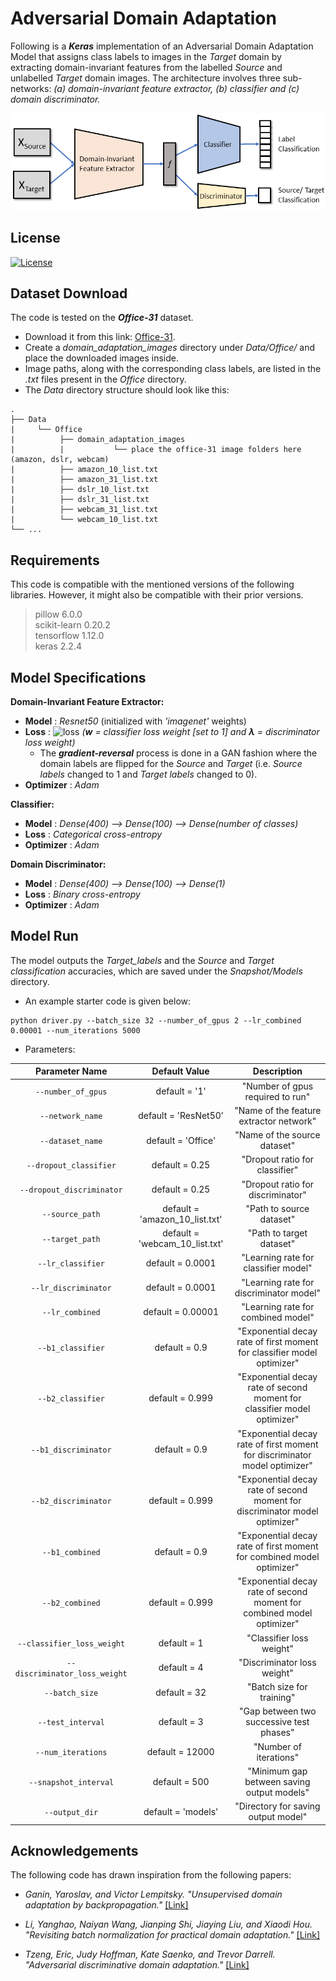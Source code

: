 # Adversarial Domain Adaptation

Following is a **_Keras_** implementation of an Adversarial Domain Adaptation Model that assigns class labels to images in the _Target_ domain by extracting domain-invariant features from the labelled _Source_ and unlabelled _Target_ domain images. The architecture involves three sub-networks: _(a) domain-invariant feature extractor, (b) classifier and (c) domain discriminator._

![Model Diagram](Diagrams/model_fig.png "Schematic diagram of the Model")

## License

[![License](http://img.shields.io/:license-mit-blue.svg?style=flat-square)](https://github.com/S-Choudhuri/Adversarial-Domain-Adaptation-with-Keras/blob/master/LICENSE)

## Dataset Download 

The code is tested on the **_Office-31_** dataset.
- Download it from this link: [Office-31](https://drive.google.com/file/d/0B4IapRTv9pJ1WGZVd1VDMmhwdlE/view).
- Create a *domain_adaptation_images* directory under *Data/Office/* and place the downloaded images inside.
- Image paths, along with the corresponding class labels, are listed in the _.txt_ files present in the _Office_ directory. 
- The _Data_ directory structure should look like this:

```
.
├── Data
|     └── Office
|          ├── domain_adaptation_images 
|          |           └── place the office-31 image folders here (amazon, dslr, webcam)
|          ├── amazon_10_list.txt
|          ├── amazon_31_list.txt
|          ├── dslr_10_list.txt
|          ├── dslr_31_list.txt
|          ├── webcam_31_list.txt
|          └── webcam_10_list.txt
└── ...

```

## Requirements

This code is compatible with the mentioned versions of the following libraries. However, it might also be compatible with their prior versions.

> pillow 6.0.0\
> scikit-learn 0.20.2\
> tensorflow 1.12.0\
> keras 2.2.4

## Model Specifications

**Domain-Invariant Feature Extractor:**

- **Model**     : _Resnet50_ (initialized with _'imagenet'_ weights)
- **Loss**      : ![loss](http://latex.codecogs.com/svg.latex?%20\textbf{w}%20\times%20classifier%20\hspace{1mm}%20loss%20+%20\lambda%20\times%20discriminator%20\hspace{1mm}%20loss) _(**w** = classifier loss weight [set to 1] and **λ** = discriminator loss weight)_
  - The _**gradient-reversal**_ process is done in a GAN fashion where the domain labels are flipped for the _Source_ and _Target_ (i.e. _Source labels_ changed to 1 and _Target labels_ changed to 0).
- **Optimizer** : _Adam_

**Classifier:**

- **Model**     : _Dense(400) --> Dense(100) --> Dense(number of classes)_
- **Loss**      : _Categorical cross-entropy_
- **Optimizer** : _Adam_

**Domain Discriminator:**

- **Model**     : _Dense(400) --> Dense(100) --> Dense(1)_
- **Loss**      : _Binary cross-entropy_
- **Optimizer** : _Adam_


## Model Run

The model outputs the _Target_labels_ and the _Source_ and _Target classification_ accuracies, which are saved under the _Snapshot/Models_ directory.

- An example starter code is given below:

```
python driver.py --batch_size 32 --number_of_gpus 2 --lr_combined 0.00001 --num_iterations 5000
```

- Parameters:

| Parameter Name | Default Value | Description |
|:---:|:---:|:---:|
| `--number_of_gpus` | default = '1' | "Number of gpus required to run" |
| `--network_name` | default = 'ResNet50' | "Name of the feature extractor network" |
| `--dataset_name` | default = 'Office' | "Name of the source dataset" |
| `--dropout_classifier` | default = 0.25 | "Dropout ratio for classifier" |
| `--dropout_discriminator` | default = 0.25 | "Dropout ratio for discriminator" |
| `--source_path` | default = 'amazon_10_list.txt' | "Path to source dataset" |
| `--target_path` | default = 'webcam_10_list.txt' | "Path to target dataset" |
| `--lr_classifier` | default = 0.0001 | "Learning rate for classifier model" |
| `--lr_discriminator` | default = 0.0001 | "Learning rate for discriminator model" |
| `--lr_combined` | default = 0.00001 | "Learning rate for combined model" |
| `--b1_classifier` | default = 0.9 | "Exponential decay rate of first moment for classifier model optimizer" |
| `--b2_classifier` | default = 0.999 | "Exponential decay rate of second moment for classifier model optimizer" |
| `--b1_discriminator` | default = 0.9 | "Exponential decay rate of first moment for discriminator model optimizer" |
| `--b2_discriminator` | default = 0.999 | "Exponential decay rate of second moment for discriminator model optimizer" |
| `--b1_combined` | default = 0.9 | "Exponential decay rate of first moment for combined model optimizer" |
| `--b2_combined` | default = 0.999 | "Exponential decay rate of second moment for combined model optimizer" |
| `--classifier_loss_weight` | default = 1 | "Classifier loss weight" |
| `--discriminator_loss_weight` | default = 4 | "Discriminator loss weight" |
| `--batch_size` | default = 32 | "Batch size for training" |
| `--test_interval` | default = 3 | "Gap between two successive test phases" |
| `--num_iterations` | default = 12000 | "Number of iterations" |
| `--snapshot_interval` | default = 500 | "Minimum gap between saving output models" |
| `--output_dir` | default = 'models' | "Directory for saving output model" |

## Acknowledgements

The following code has drawn inspiration from the following papers:

- *Ganin, Yaroslav, and Victor Lempitsky. "Unsupervised domain adaptation by backpropagation."* [\[Link\]](https://github.com/S-Choudhuri/Adversarial-Domain-Adaptation-with-Keras/blob/master/Papers/Unsupervised_Domain_Adaptation_by_Backpropagation.pdf)

- *Li, Yanghao, Naiyan Wang, Jianping Shi, Jiaying Liu, and Xiaodi Hou. "Revisiting batch normalization for practical domain adaptation."* [\[Link\]](https://github.com/S-Choudhuri/Adversarial-Domain-Adaptation-with-Keras/blob/master/Papers/Revisiting_Batch_Normalization_for_Practical_Domain_Adaptation.pdf)

- *Tzeng, Eric, Judy Hoffman, Kate Saenko, and Trevor Darrell. "Adversarial discriminative domain adaptation."* [\[Link\]](https://github.com/S-Choudhuri/Adversarial-Domain-Adaptation-with-Keras/blob/master/Papers/Adversarial_Discriminative_Domain.pdf)
